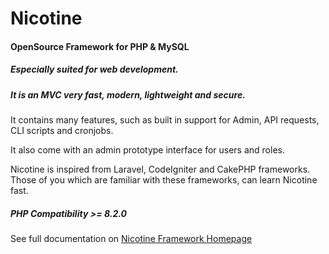 # Nicotine

#### OpenSource Framework for PHP & MySQL

##### Especially suited for web development.

##### It is an MVC very fast, modern, lightweight and secure.

It contains many features, such as built in support for Admin, API requests, CLI scripts and cronjobs.

It also come with an admin prototype interface for users and roles.

Nicotine is inspired from Laravel, CodeIgniter and CakePHP frameworks. Those of you which are familiar with these frameworks, can learn Nicotine fast.

##### PHP Compatibility >= 8.2.0

See full documentation on [Nicotine Framework Homepage](https://nicotine-framework.com/)
